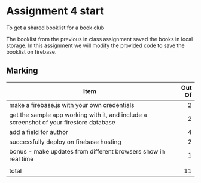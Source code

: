 # Assignment 4 start
To get a shared booklist for a book club

The booklist from the previous in class assignment saved the books in local storage. In this assignment we will modify the provided code to save the booklist on firebase.

## Marking

|Item|Out Of|
|--|--:|
|make a firebase.js with your own credentials |2|
|get the sample app working with it, and include a screenshot of your firestore database|2|
|add a field for author |4|
|successfully deploy on firebase hosting|2|
|bonus - make updates from different browsers show in real time|1|
|||
|total|11|
